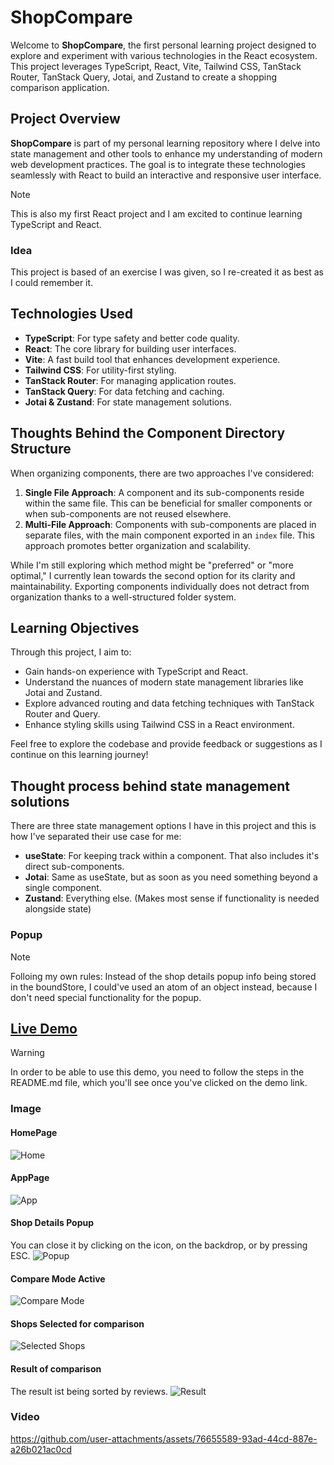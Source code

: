 # ShopCompare

Welcome to **ShopCompare**, the first personal learning project designed to explore and experiment with various technologies in the React ecosystem.
This project leverages TypeScript, React, Vite, Tailwind CSS, TanStack Router, TanStack Query, Jotai, and Zustand to create a shopping comparison application.

## Project Overview

**ShopCompare** is part of my personal learning repository where I delve into state management and other tools to enhance my understanding of modern web development practices.
The goal is to integrate these technologies seamlessly with React to build an interactive and responsive user interface.

> [!NOTE]
> This is also my first React project and I am excited to continue learning TypeScript and React.

### Idea

This project is based of an exercise I was given, so I re-created it as best as I could remember it.

## Technologies Used

-   **TypeScript**: For type safety and better code quality.
-   **React**: The core library for building user interfaces.
-   **Vite**: A fast build tool that enhances development experience.
-   **Tailwind CSS**: For utility-first styling.
-   **TanStack Router**: For managing application routes.
-   **TanStack Query**: For data fetching and caching.
-   **Jotai & Zustand**: For state management solutions.

## Thoughts Behind the Component Directory Structure

When organizing components, there are two approaches I've considered:

1. **Single File Approach**: A component and its sub-components reside within the same file.
   This can be beneficial for smaller components or when sub-components are not reused elsewhere.
2. **Multi-File Approach**: Components with sub-components are placed in separate files, with the main component exported in an `index` file.
   This approach promotes better organization and scalability.

While I'm still exploring which method might be "preferred" or "more optimal," I currently lean towards the second option for its clarity and maintainability.
Exporting components individually does not detract from organization thanks to a well-structured folder system.

## Learning Objectives

Through this project, I aim to:

-   Gain hands-on experience with TypeScript and React.
-   Understand the nuances of modern state management libraries like Jotai and Zustand.
-   Explore advanced routing and data fetching techniques with TanStack Router and Query.
-   Enhance styling skills using Tailwind CSS in a React environment.

Feel free to explore the codebase and provide feedback or suggestions as I continue on this learning journey!

## Thought process behind state management solutions

There are three state management options I have in this project and this is how I've separated their use case for me:

-   **useState**: For keeping track within a component. That also includes it's direct sub-components.
-   **Jotai**: Same as useState, but as soon as you need something beyond a single component.
-   **Zustand**: Everything else. (Makes most sense if functionality is needed alongside state)

### Popup

> [!NOTE]
> Folloing my own rules: Instead of the shop details popup info being stored in the boundStore, I could've used an atom of an object instead, because I don't need special functionality for the popup.

## [Live Demo](https://stackblitz.com/edit/shop-compare?embed=1&file=README.md&hideExplorer=1&hideNavigation=1&view=editor&terminal=build,serve&terminal=stackdb)

> [!WARNING]
> In order to be able to use this demo, you need to follow the steps in the README.md file, which you'll see once you've clicked on the demo link.

### Image

#### HomePage

![Home](https://github.com/user-attachments/assets/3792c67f-e579-4b52-ae7a-9061122a1686)

#### AppPage

![App](https://github.com/user-attachments/assets/096639ec-7c1f-454a-adf1-7b60d8b9e0b8)

#### Shop Details Popup

You can close it by clicking on the icon, on the backdrop, or by pressing ESC.
![Popup](https://github.com/user-attachments/assets/15485dbc-6e0f-42c7-935d-684a75b80daf)

#### Compare Mode Active

![Compare Mode](https://github.com/user-attachments/assets/fa98ad35-aa79-4d0f-96d8-9ad0eb44fc65)

#### Shops Selected for comparison

![Selected Shops](https://github.com/user-attachments/assets/cbbf510c-7462-42d7-bb6c-5592e15fcc30)

#### Result of comparison

The result ist being sorted by reviews.
![Result](https://github.com/user-attachments/assets/559a9d4c-8f07-4c8b-8a14-41d2edc6fbc5)

### Video

https://github.com/user-attachments/assets/76655589-93ad-44cd-887e-a26b021ac0cd
